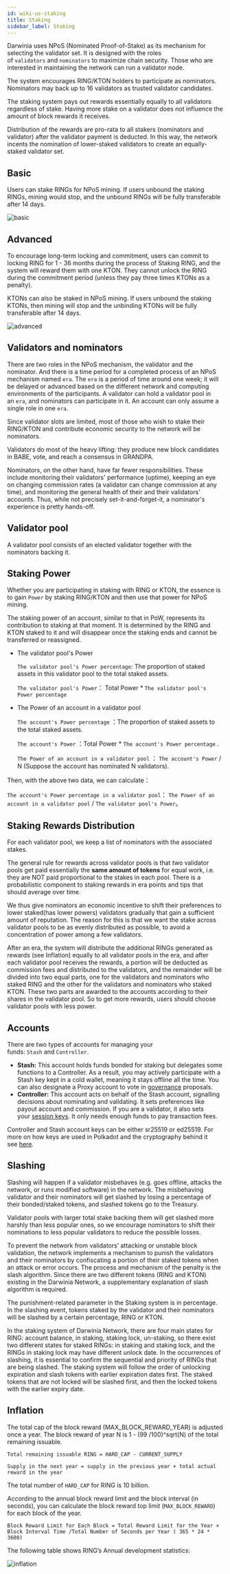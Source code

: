 ```yaml
---
id: wiki-us-staking
title: Staking
sidebar_label: Staking
---
```


Darwinia uses NPoS (Nominated Proof-of-Stake) as its mechanism for selecting the validator set. It is designed with the roles of `validators` and `nominators` to maximize chain security. Those who are interested in maintaining the network can run a validator node.

The system encourages RING/KTON holders to participate as nominators. Nominators may back up to 16 validators as trusted validator candidates.

The staking system pays out rewards essentially equally to all validators regardless of stake. Having more stake on a validator does not influence the amount of block rewards it receives.

Distribution of the rewards are pro-rata to all stakers (nominators and validator) after the validator payment is deducted. In this way, the network incents the nomination of lower-staked validators to create an equally-staked validator set.

## Basic

Users can stake RINGs for NPoS mining. If users unbound the staking RINGs, mining would stop, and the unbound RINGs will be fully transferable after 14 days.

![basic](assets/wiki-us-staking-basic.png)

## Advanced

To encourage long-term locking and commitment, users can commit to locking RING for 1 - 36 months during the process of Staking RING, and the system will reward them with one KTON. They cannot unlock the RING during the commitment period (unless they pay three times KTONs as a penalty).

KTONs can also be staked in NPoS mining. If users unbound the staking KTONs, then mining will stop and the unbinding KTONs will be fully transferable after 14 days.

![advanced](assets/wiki-us-staking-advanced.png)

## Validators and nominators

There are two roles in the NPoS mechanism, the validator and the nominator. And there is a time period for a completed process of an NPoS mechanism named `era`. The `era` is a period of time around one week; it will be delayed or advanced based on the different network and computing environments of the participants. A validator can hold a validator pool in an `era`, and nominators can participate in it. An account can only assume a single role in one `era`.

Since validator slots are limited, most of those who wish to stake their RING/KTON and contribute economic security to the network will be nominators.

Validators do most of the heavy lifting: they produce new block candidates in BABE, vote, and reach a consensus in GRANDPA.

Nominators, on the other hand, have far fewer responsibilities. These include monitoring their validators' performance (uptime), keeping an eye on changing commission rates (a validator can change commission at any time), and monitoring the general health of their and their validators' accounts. Thus, while not precisely set-it-and-forget-it, a nominator's experience is pretty hands-off.

## Validator pool

A validator pool consists of an elected validator together with the nominators backing it.

## Staking Power

Whether you are participating in staking with RING or KTON, the essence is to gain `Power` by staking RING/KTON and then use that power for NPoS mining.

The staking power of an account, similar to that in PoW, represents its contribution to staking at that moment. It is determined by the RING and KTON staked to it and will disappear once the staking ends and cannot be transferred or reassigned.

- The validator pool's Power

    `The validator pool's Power percentage`: The proportion of staked assets in this validator pool to the total staked assets.

    `The validator pool's Power`： Total Power * `The validator pool's Power percentage`

- The Power of an account in a validator pool

    `The account's Power percentage` ：The proportion of staked assets to the total staked assets.

    `The account's Power` ：Total Power * `The account's Power percentage` .

    `The Power of an account in a validator pool` ： `The account's Power` / N (Suppose the account has nominated N validators).

Then, with the above two data, we can calculate：

`The account's Power percentage in a validator pool`： `The Power of an account in a validator pool` / `The validator pool's Power`。

## Staking Rewards Distribution

For each validator pool, we keep a list of nominators with the associated stakes.

The general rule for rewards across validator pools is that two validator pools get paid essentially the **same amount of tokens** for equal work, i.e. they are NOT paid proportional to the stakes in each pool. There is a probabilistic component to staking rewards in era points and tips that should average over time.

We thus give nominators an economic incentive to shift their preferences to lower staked(has lower powers) validators gradually that gain a sufficient amount of reputation. The reason for this is that we want the stake across validator pools to be as evenly distributed as possible, to avoid a concentration of power among a few validators.

After an era, the system will distribute the additional RINGs generated as rewards (see Inflation) equally to all validator pools in the era, and after each validator pool receives the rewards, a portion will be deducted as commission fees and distributed to the validators, and the remainder will be divided into two equal parts, one for the validators and nominators who staked RING and the other for the validators and nominators who staked KTON. These two parts are awarded to the accounts according to their shares in the validator pool. So to get more rewards, users should choose validator pools with less power.

## Accounts

There are two types of accounts for managing your funds: `Stash` and `Controller`.

- **Stash:** This account holds funds bonded for staking but delegates some functions to a Controller. As a result, you may actively participate with a Stash key kept in a cold wallet, meaning it stays offline all the time. You can also designate a Proxy account to vote in [governance](https://wiki.polkadot.network/docs/learn-governance) proposals.
- **Controller:** This account acts on behalf of the Stash account, signalling decisions about nominating and validating. It sets preferences like payout account and commission. If you are a validator, it also sets your [session keys](https://wiki.polkadot.network/docs/learn-keys#session-keys). It only needs enough funds to pay transaction fees.

Controller and Stash account keys can be either sr25519 or ed25519. For more on how keys are used in Polkadot and the cryptography behind it see [here](https://wiki.polkadot.network/docs/learn-keys).

## Slashing

Slashing will happen if a validator misbehaves (e.g. goes offline, attacks the network, or runs modified software) in the network. The misbehaving validator and their nominators will get slashed by losing a percentage of their bonded/staked tokens, and slashed tokens go to the Treasury.

Validator pools with larger total stake backing them will get slashed more harshly than less popular ones, so we encourage nominators to shift their nominations to less popular validators to reduce the possible losses.

To prevent the network from validators’ attacking or unstable block validation, the network implements a mechanism to punish the validators and their nominators by confiscating a portion of their staked tokens when an attack or error occurs. The process and mechanism of the penalty is the slash algorithm. Since there are two different tokens (RING and KTON) existing in the Darwinia Network, a supplementary explanation of slash algorithm is required.

The punishment-related parameter in the Staking system is in percentage. In the slashing event, tokens staked by the validator and their nominators will be slashed by a certain percentage, RING or KTON.

In the staking system of Darwinia Network, there are four main states for RING: account balance, in staking, staking lock, un-staking, so there exist two different states for staked RINGs: in staking and staking lock, and the RINGs in staking lock may have different unlock date. In the occurrences of slashing, it is essential to confirm the sequential and priority of RINGs that are being slashed. The staking system will follow the order of unlocking expiration and slash tokens with earlier expiration dates first. The staked tokens that are not locked will be slashed first, and then the locked tokens with the earlier expiry date.

## Inflation

The total cap of the block reward (MAX_BLOCK_REWARD_YEAR) is adjusted once a year. The block reward of year N is 1 - (99 /100)^sqrt(N) of the total remaining issuable.

```
Total remaining issuable RING = HARD_CAP - CURRENT_SUPPLY

Supply in the next year = supply in the previous year + total actual reward in the year
```

The total number of `HARD_CAP` for RING is 10 billion.

According to the annual block reward limit and the block interval (in seconds), you can calculate the block reward top limit (`MAX_BLOCK_REWARD`) for each block of the year.

```
Block Reward Limit for Each Block = Total Reward Limit for the Year × Block Interval Time /Total Number of Seconds per Year ( 365 * 24 * 3600)
```

The following table shows RING’s Annual development statistics:

![inflation](assets/wiki-us-staking-inflation.png)
